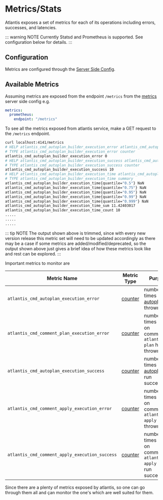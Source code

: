 # Metrics/Stats

Atlantis exposes a set of metrics for each of its operations including errors, successes, and latencies.

::: warning NOTE
Currently Statsd and Prometheus is supported. See configuration below for details.
:::

## Configuration

Metrics are configured through the [Server Side Config](server-side-repo-config.html#metrics).

## Available Metrics

Assuming metrics are exposed from the endpoint `/metrics` from the [metrics](server-side-repo-config.html#metrics) server side config e.g.

```yaml
metrics:
  prometheus:
    endpoint: "/metrics"
```

To see all the metrics exposed from atlantis service, make a GET request to the `/metrics` endpoint.

```bash
curl localhost:4141/metrics
# HELP atlantis_cmd_autoplan_builder_execution_error atlantis_cmd_autoplan_builder_execution_error counter
# TYPE atlantis_cmd_autoplan_builder_execution_error counter
atlantis_cmd_autoplan_builder_execution_error 0
# HELP atlantis_cmd_autoplan_builder_execution_success atlantis_cmd_autoplan_builder_execution_success counter
# TYPE atlantis_cmd_autoplan_builder_execution_success counter
atlantis_cmd_autoplan_builder_execution_success 10
# HELP atlantis_cmd_autoplan_builder_execution_time atlantis_cmd_autoplan_builder_execution_time summary
# TYPE atlantis_cmd_autoplan_builder_execution_time summary
atlantis_cmd_autoplan_builder_execution_time{quantile="0.5"} NaN
atlantis_cmd_autoplan_builder_execution_time{quantile="0.75"} NaN
atlantis_cmd_autoplan_builder_execution_time{quantile="0.95"} NaN
atlantis_cmd_autoplan_builder_execution_time{quantile="0.99"} NaN
atlantis_cmd_autoplan_builder_execution_time{quantile="0.999"} NaN
atlantis_cmd_autoplan_builder_execution_time_sum 11.42403017
atlantis_cmd_autoplan_builder_execution_time_count 10
.....
.....
.....
```

::: tip NOTE
The output shown above is trimmed, since with every new version release this metric set will need to be updated accordingly as there may be a case if some metrics are added/modified/deprecated, so the output shown above just gives a brief idea of how these metrics look like and rest can be explored.
:::

Important metrics to monitor are

| Metric Name                                    | Metric Type                                                          | Purpose                                                                                                            |
|------------------------------------------------|----------------------------------------------------------------------|--------------------------------------------------------------------------------------------------------------------|
| `atlantis_cmd_autoplan_execution_error`        | [counter](https://prometheus.io/docs/concepts/metric_types/#counter) | number of times when [autoplan](autoplanning.html#autoplanning) has thrown error. |
| `atlantis_cmd_comment_plan_execution_error`    | [counter](https://prometheus.io/docs/concepts/metric_types/#counter) | number of times when on commenting `atlantis plan` has thrown error.      |
| `atlantis_cmd_autoplan_execution_success`      | [counter](https://prometheus.io/docs/concepts/metric_types/#counter) | number of times when [autoplan](autoplanning.html#autoplanning) has run successfully. |
| `atlantis_cmd_comment_apply_execution_error`   | [counter](https://prometheus.io/docs/concepts/metric_types/#counter) | number of times when on commenting `atlantis apply` has thrown error.     |
| `atlantis_cmd_comment_apply_execution_success` | [counter](https://prometheus.io/docs/concepts/metric_types/#counter) | number of times when on commenting `atlantis apply` has run successfully. |

Since there are a plenty of metrics exposed by atlantis, so one can go through them all and çan monitor the one's which are well suited for them.
